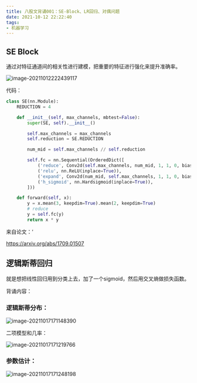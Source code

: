 ```yaml
---
title: 八股文背诵001：SE-Block、LR回归、对偶问题
date: 2021-10-12 22:22:40
tags:
- 机器学习
---
```


## SE Block

通过对特征通道间的相关性进行建模，把重要的特征进行强化来提升准确率。

![image-20211012222439117](https://bat-blog.oss-cn-beijing.aliyuncs.com/image-20211012222439117.png)



代码：

```python
class SE(nn.Module):
    REDUCTION = 4

    def __init__(self, max_channels, mbtest=False):
        super(SE, self).__init__()

        self.max_channels = max_channels
        self.reduction = SE.REDUCTION

        num_mid = self.max_channels // self.reduction

        self.fc = nn.Sequential(OrderedDict([
            ('reduce', Conv2d(self.max_channels, num_mid, 1, 1, 0, bias=True)),
            ('relu', nn.ReLU(inplace=True)),
            ('expand', Conv2d(num_mid, self.max_channels, 1, 1, 0, bias=True)),
            ('h_sigmoid', nn.Hardsigmoid(inplace=True)),
        ]))

    def forward(self, x):
        y = x.mean(3, keepdim=True).mean(2, keepdim=True)
        # reduce
        y = self.fc(y)
        return x * y
```

来自论文：‘

https://arxiv.org/abs/1709.01507



## 逻辑斯蒂回归

就是想把线性回归用到分类上去，加了一个sigmoid，然后用交叉熵做损失函数。

背诵内容：

### 逻辑斯蒂分布：

![image-20211017171148390](https://bat-blog.oss-cn-beijing.aliyuncs.com/image-20211017171148390.png)

二项模型和几率：

![image-20211017171219766](https://bat-blog.oss-cn-beijing.aliyuncs.com/image-20211017171219766.png)

### 参数估计：

![image-20211017171248198](https://bat-blog.oss-cn-beijing.aliyuncs.com/image-20211017171248198.png)
